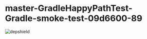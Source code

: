 # master-GradleHappyPathTest-Gradle-smoke-test-09d6600-89

![depshield](https://dev1.dev.depshield.sonatype.org/badges/depshield-testing/master-GradleHappyPathTest-Gradle-smoke-test-09d6600-89/depshield.svg)